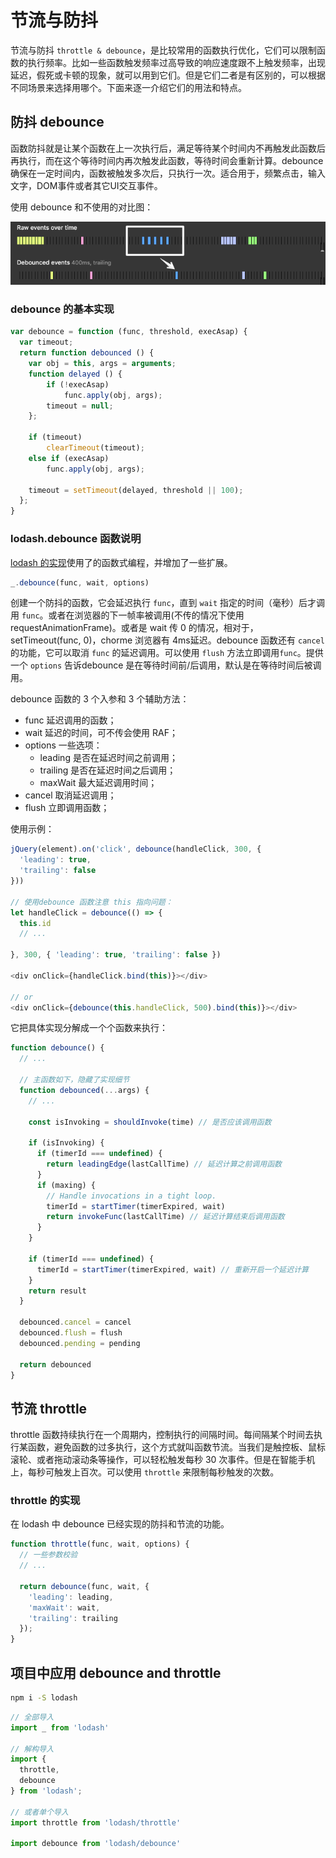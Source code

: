 # 节流与防抖

节流与防抖 `throttle & debounce`，是比较常用的函数执行优化，它们可以限制函数的执行频率。比如一些函数触发频率过高导致的响应速度跟不上触发频率，出现延迟，假死或卡顿的现象，就可以用到它们。但是它们二者是有区别的，可以根据不同场景来选择用哪个。下面来逐一介绍它们的用法和特点。

## 防抖 debounce

函数防抖就是让某个函数在上一次执行后，满足等待某个时间内不再触发此函数后再执行，而在这个等待时间内再次触发此函数，等待时间会重新计算。debounce 确保在一定时间内，函数被触发多次后，只执行一次。适合用于，频繁点击，输入文字，DOM事件或者其它UI交互事件。

使用 debounce 和不使用的对比图：

![debounce](/images/debounce.webp)

### debounce 的基本实现

```js
var debounce = function (func, threshold, execAsap) {
  var timeout;
  return function debounced () {
    var obj = this, args = arguments;
    function delayed () {
        if (!execAsap)
            func.apply(obj, args);
        timeout = null;
    };

    if (timeout)
        clearTimeout(timeout);
    else if (execAsap)
        func.apply(obj, args);

    timeout = setTimeout(delayed, threshold || 100);
  };
}
```

### lodash.debounce 函数说明

[lodash 的实现](https://github.com/lodash/lodash/blob/master/debounce.js)使用了的函数式编程，并增加了一些扩展。

```js
_.debounce(func, wait, options)

```

创建一个防抖的函数，它会延迟执行 `func`，直到 `wait` 指定的时间（毫秒）后才调用 `func`。或者在浏览器的下一帧率被调用(不传的情况下使用 requestAnimationFrame)。或者是 wait 传 0 的情况，相对于，setTimeout(func, 0)，chorme 浏览器有 4ms延迟。debounce 函数还有 `cancel` 的功能，它可以取消 `func` 的延迟调用。可以使用 `flush` 方法立即调用`func`。提供一个 `options` 告诉debounce 是在等待时间前/后调用，默认是在等待时间后被调用。

debounce 函数的 3 个入参和 3 个辅助方法：

* func 延迟调用的函数；
* wait 延迟的时间，可不传会使用 RAF；
* options 一些选项：
  * leading 是否在延迟时间之前调用；
  * trailing 是否在延迟时间之后调用；
  * maxWait 最大延迟调用时间；
* cancel 取消延迟调用；
* flush 立即调用函数；

使用示例：

```js
jQuery(element).on('click', debounce(handleClick, 300, {
  'leading': true,
  'trailing': false
}))

// 使用debounce 函数注意 this 指向问题：
let handleClick = debounce(() => {
  this.id
  // ...

}, 300, { 'leading': true, 'trailing': false })

<div onClick={handleClick.bind(this)}></div>

// or
<div onClick={debounce(this.handleClick, 500).bind(this)}></div>
```

它把具体实现分解成一个个函数来执行：

```js
function debounce() {
  // ...

  // 主函数如下，隐藏了实现细节
  function debounced(...args) {
    // ...

    const isInvoking = shouldInvoke(time) // 是否应该调用函数

    if (isInvoking) {
      if (timerId === undefined) {
        return leadingEdge(lastCallTime) // 延迟计算之前调用函数
      }
      if (maxing) {
        // Handle invocations in a tight loop.
        timerId = startTimer(timerExpired, wait)
        return invokeFunc(lastCallTime) // 延迟计算结束后调用函数
      }
    }

    if (timerId === undefined) {
      timerId = startTimer(timerExpired, wait) // 重新开启一个延迟计算
    }
    return result
  }

  debounced.cancel = cancel
  debounced.flush = flush
  debounced.pending = pending

  return debounced
}
```

## 节流 throttle

throttle 函数持续执行在一个周期内，控制执行的间隔时间。每间隔某个时间去执行某函数，避免函数的过多执行，这个方式就叫函数节流。当我们是触控板、鼠标滚轮、或者拖动滚动条等操作，可以轻松触发每秒 30 次事件。但是在智能手机上，每秒可触发上百次。可以使用 `throttle` 来限制每秒触发的次数。

### throttle 的实现

在 lodash 中 debounce 已经实现的防抖和节流的功能。

```js
function throttle(func, wait, options) {
  // 一些参数校验
  // ...

  return debounce(func, wait, {
    'leading': leading,
    'maxWait': wait,
    'trailing': trailing
  });
}
```

## 项目中应用 debounce and throttle

```sh
npm i -S lodash
```

```js
// 全部导入
import _ from 'lodash'

// 解构导入
import {
  throttle,
  debounce
} from 'lodash';

// 或者单个导入
import throttle from 'lodash/throttle'

import debounce from 'lodash/debounce'

```